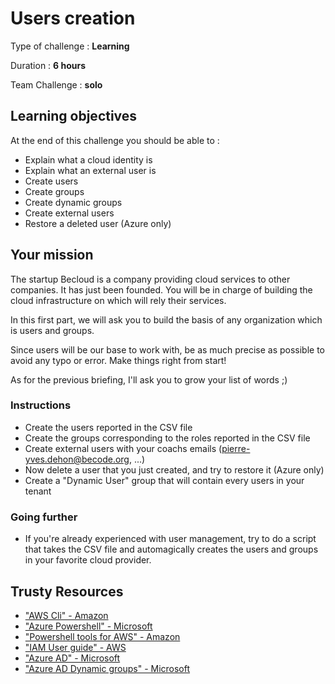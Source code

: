 # Users creation

Type of challenge : **Learning**

Duration : **6 hours**

Team Challenge : **solo**

## Learning objectives

At the end of this challenge you should be able to :

- Explain what a cloud identity is
- Explain what an external user is
- Create users
- Create groups
- Create dynamic groups
- Create external users
- Restore a deleted user (Azure only)
## Your mission

The startup Becloud is a company providing cloud services to other companies. It has just been founded. You will be in charge of building the cloud infrastructure on which will rely their services.

In this first part, we will ask you to build the basis of any organization which is users and groups.

Since users will be our base to work with, be as much precise as possible to avoid any typo or error. Make things right from start!

As for the previous briefing, I'll ask you to grow your list of words ;)

### Instructions

* Create the users reported in the CSV file
* Create the groups corresponding to the roles reported in the CSV file
* Create external users with your coachs emails (pierre-yves.dehon@becode.org, ...)
* Now delete a user that you just created, and try to restore it (Azure only)
* Create a "Dynamic User" group that will contain every users in your tenant

### Going further

* If you're already experienced with user management, try to do a script that takes the CSV file and automagically creates the users and groups in your favorite cloud provider.

## Trusty Resources

- ["AWS Cli" - Amazon](https://aws.amazon.com/cli/)
- ["Azure Powershell" - Microsoft](https://docs.microsoft.com/en-us/powershell/azure/?view=azps-5.4.0)
- ["Powershell tools for AWS" - Amazon](https://aws.amazon.com/powershell/)
- ["IAM User guide" - AWS](https://github.com/awsdocs/iam-user-guide)
- ["Azure AD" - Microsoft](https://docs.microsoft.com/en-us/azure/active-directory/)
- ["Azure AD Dynamic groups" - Microsoft](https://docs.microsoft.com/en-us/azure/active-directory/enterprise-users/groups-create-rule)
